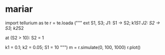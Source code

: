 # mariar
import tellurium as te
r = te.loada ("""
ext S1, S3;
J1: S1 -> S2; k1*S1
J2: S2 -> S3; k2*S2

at (S2 > 10): S2 = 1

k1 = 0.1; k2 = 0.05; S1 = 10
""")
m = r.simulate(0, 100, 1000)
r.plot()
